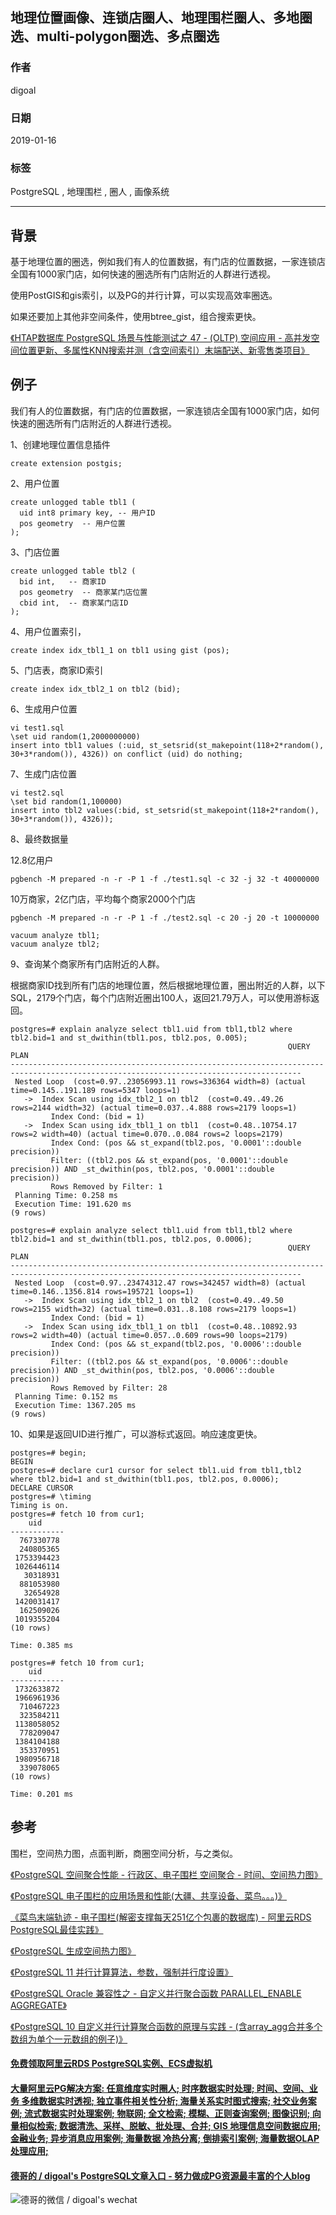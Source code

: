 ## 地理位置画像、连锁店圈人、地理围栏圈人、多地圈选、multi-polygon圈选、多点圈选        
            
### 作者            
digoal            
            
### 日期            
2019-01-16            
            
### 标签            
PostgreSQL , 地理围栏 , 圈人 , 画像系统           
            
----            
            
## 背景            
基于地理位置的圈选，例如我们有人的位置数据，有门店的位置数据，一家连锁店全国有1000家门店，如何快速的圈选所有门店附近的人群进行透视。  
  
使用PostGIS和gis索引，以及PG的并行计算，可以实现高效率圈选。  
  
如果还要加上其他非空间条件，使用btree_gist，组合搜索更快。  
  
[《HTAP数据库 PostgreSQL 场景与性能测试之 47 - (OLTP) 空间应用 - 高并发空间位置更新、多属性KNN搜索并测（含空间索引）末端配送、新零售类项目》](../201711/20171107_48.md)    
  
## 例子  
我们有人的位置数据，有门店的位置数据，一家连锁店全国有1000家门店，如何快速的圈选所有门店附近的人群进行透视。  
  
1、创建地理位置信息插件  
  
```  
create extension postgis;  
```  
  
2、用户位置  
  
```  
create unlogged table tbl1 (  
  uid int8 primary key, -- 用户ID  
  pos geometry  -- 用户位置  
);  
```  
  
3、门店位置  
  
```  
create unlogged table tbl2 (  
  bid int,   -- 商家ID  
  pos geometry  -- 商家某门店位置  
  cbid int,  -- 商家某门店ID  
);  
```  
  
4、用户位置索引，  
  
```  
create index idx_tbl1_1 on tbl1 using gist (pos);  
```  
  
5、门店表，商家ID索引  
  
```  
create index idx_tbl2_1 on tbl2 (bid);  
```  
  
6、生成用户位置  
  
```  
vi test1.sql  
\set uid random(1,2000000000)  
insert into tbl1 values (:uid, st_setsrid(st_makepoint(118+2*random(), 30+3*random()), 4326)) on conflict (uid) do nothing;  
```  
  
7、生成门店位置  
  
```  
vi test2.sql  
\set bid random(1,100000)  
insert into tbl2 values(:bid, st_setsrid(st_makepoint(118+2*random(), 30+3*random()), 4326));  
```  
  
8、最终数据量  
  
12.8亿用户  
  
```  
pgbench -M prepared -n -r -P 1 -f ./test1.sql -c 32 -j 32 -t 40000000  
```  
  
10万商家，2亿门店，平均每个商家2000个门店  
  
```  
pgbench -M prepared -n -r -P 1 -f ./test2.sql -c 20 -j 20 -t 10000000  
```  
  
```  
vacuum analyze tbl1;  
vacuum analyze tbl2;  
```  
  
  
9、查询某个商家所有门店附近的人群。  
  
根据商家ID找到所有门店的地理位置，然后根据地理位置，圈出附近的人群，以下SQL，2179个门店，每个门店附近圈出100人，返回21.79万人，可以使用游标返回。  
  
```  
postgres=# explain analyze select tbl1.uid from tbl1,tbl2 where tbl2.bid=1 and st_dwithin(tbl1.pos, tbl2.pos, 0.005);  
                                                              QUERY PLAN                                                                 
---------------------------------------------------------------------------------------------------------------------------------------  
 Nested Loop  (cost=0.97..23056993.11 rows=336364 width=8) (actual time=0.145..191.189 rows=5347 loops=1)  
   ->  Index Scan using idx_tbl2_1 on tbl2  (cost=0.49..49.26 rows=2144 width=32) (actual time=0.037..4.888 rows=2179 loops=1)  
         Index Cond: (bid = 1)  
   ->  Index Scan using idx_tbl1_1 on tbl1  (cost=0.48..10754.17 rows=2 width=40) (actual time=0.070..0.084 rows=2 loops=2179)  
         Index Cond: (pos && st_expand(tbl2.pos, '0.0001'::double precision))  
         Filter: ((tbl2.pos && st_expand(pos, '0.0001'::double precision)) AND _st_dwithin(pos, tbl2.pos, '0.0001'::double precision))  
         Rows Removed by Filter: 1  
 Planning Time: 0.258 ms  
 Execution Time: 191.620 ms  
(9 rows)  
  
postgres=# explain analyze select tbl1.uid from tbl1,tbl2 where tbl2.bid=1 and st_dwithin(tbl1.pos, tbl2.pos, 0.0006);  
                                                              QUERY PLAN                                                                 
---------------------------------------------------------------------------------------------------------------------------------------  
 Nested Loop  (cost=0.97..23474312.47 rows=342457 width=8) (actual time=0.146..1356.814 rows=195721 loops=1)  
   ->  Index Scan using idx_tbl2_1 on tbl2  (cost=0.49..49.50 rows=2155 width=32) (actual time=0.031..8.108 rows=2179 loops=1)  
         Index Cond: (bid = 1)  
   ->  Index Scan using idx_tbl1_1 on tbl1  (cost=0.48..10892.93 rows=2 width=40) (actual time=0.057..0.609 rows=90 loops=2179)  
         Index Cond: (pos && st_expand(tbl2.pos, '0.0006'::double precision))  
         Filter: ((tbl2.pos && st_expand(pos, '0.0006'::double precision)) AND _st_dwithin(pos, tbl2.pos, '0.0006'::double precision))  
         Rows Removed by Filter: 28  
 Planning Time: 0.152 ms  
 Execution Time: 1367.205 ms  
(9 rows)  
```  
  
10、如果是返回UID进行推广，可以游标式返回。响应速度更快。  
  
```  
postgres=# begin;  
BEGIN  
postgres=# declare cur1 cursor for select tbl1.uid from tbl1,tbl2 where tbl2.bid=1 and st_dwithin(tbl1.pos, tbl2.pos, 0.0006);  
DECLARE CURSOR  
postgres=# \timing  
Timing is on.  
postgres=# fetch 10 from cur1;  
    uid       
------------  
  767330778  
  240805365  
 1753394423  
 1026446114  
   30318931  
  881053980  
   32654928  
 1420031417  
  162509026  
 1019355204  
(10 rows)  
  
Time: 0.385 ms  
  
postgres=# fetch 10 from cur1;  
    uid       
------------  
 1732633872  
 1966961936  
  710467223  
  323584211  
 1138058052  
  778209047  
 1384104188  
  353370951  
 1980956718  
  339078065  
(10 rows)  
  
Time: 0.201 ms  
```  
  
  
## 参考  
围栏，空间热力图，点面判断，商圈空间分析，与之类似。  
  
[《PostgreSQL 空间聚合性能 - 行政区、电子围栏 空间聚合 - 时间、空间热力图》](../201811/20181122_02.md)    
  
[《PostgreSQL 电子围栏的应用场景和性能(大疆、共享设备、菜鸟。。。)》](../201710/20171031_01.md)    
  
[《菜鸟末端轨迹 - 电子围栏(解密支撑每天251亿个包裹的数据库) - 阿里云RDS PostgreSQL最佳实践》](../201708/20170803_01.md)    
  
[《PostgreSQL 生成空间热力图》](../201807/20180725_02.md)    
  
[《PostgreSQL 11 并行计算算法，参数，强制并行度设置》](../201812/20181218_01.md)    
  
[《PostgreSQL Oracle 兼容性之 - 自定义并行聚合函数 PARALLEL_ENABLE AGGREGATE》](../201803/20180312_03.md)  
  
[《PostgreSQL 10 自定义并行计算聚合函数的原理与实践 - (含array_agg合并多个数组为单个一元数组的例子)》](../201801/20180119_04.md)  
  
    
  
  
  
  
  
  
  
  
  
  
  
  
  
  
  
  
  
  
  
  
  
  
  
  
  
  
  
  
  
  
  
  
  
#### [免费领取阿里云RDS PostgreSQL实例、ECS虚拟机](https://www.aliyun.com/database/postgresqlactivity "57258f76c37864c6e6d23383d05714ea")
  
  
#### [大量阿里云PG解决方案: 任意维度实时圈人; 时序数据实时处理; 时间、空间、业务 多维数据实时透视; 独立事件相关性分析; 海量关系实时图式搜索; 社交业务案例; 流式数据实时处理案例; 物联网; 全文检索; 模糊、正则查询案例; 图像识别; 向量相似检索; 数据清洗、采样、脱敏、批处理、合并; GIS 地理信息空间数据应用; 金融业务; 异步消息应用案例; 海量数据 冷热分离; 倒排索引案例; 海量数据OLAP处理应用;](https://yq.aliyun.com/topic/118 "40cff096e9ed7122c512b35d8561d9c8")
  
  
#### [德哥的 / digoal's PostgreSQL文章入口 - 努力做成PG资源最丰富的个人blog](https://github.com/digoal/blog/blob/master/README.md "22709685feb7cab07d30f30387f0a9ae")
  
  
![德哥的微信 / digoal's wechat](../pic/digoal_weixin.jpg "f7ad92eeba24523fd47a6e1a0e691b59")
  
